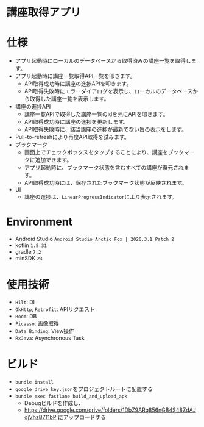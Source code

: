 # 講座取得アプリ

# 仕様
* アプリ起動時にローカルのデータベースから取得済みの講座一覧を取得します。
* アプリ起動時に講座一覧取得API一覧を叩きます。
  * API取得成功時に講座の進捗APIを叩きます。
  * API取得失敗時にエラーダイアログを表示し、ローカルのデータベースから取得した講座一覧を表示します。
* 講座の進捗API
  * 講座一覧APIで取得した講座一覧のidを元にAPIを叩きます。
  * API取得成功時に講座の進捗を更新します。
  * API取得失敗時に、該当講座の進捗が最新でない旨の表示をします。
* Pull-to-refreshにより再度API取得を試みます。
* ブックマーク
  * 画面上でチェックボックスをタップすることにより、講座をブックマークに追加できます。
  * アプリ起動時に、ブックマーク状態を含むすべての講座が復元されます。
  * API取得成功時には、保存されたブックマーク状態が反映されます。
* UI
  * 講座の進捗は、`LinearProgressIndicator`により表示されます。

# Environment

* Android Studio `Android Studio Arctic Fox | 2020.3.1 Patch 2`
* kotlin `1.5.31`
* gradle `7.2`
* minSDK `23`

# 使用技術

* `Hilt`: DI
* `OkHttp`, `Retrofit`: APIリクエスト
* `Room`: DB
* `Picasso`: 画像取得
* `Data Binding`: View操作
* `RxJava`: Asynchronous Task

# ビルド

* `bundle install`
* `google_drive_key.json`をプロジェクトルートに配置する
* `bundle exec fastlane build_and_upload_apk`
  * Debugビルドを作成し、
  * https://drive.google.com/drive/folders/1DbZ9ARq856nGB4S48ZdAJdjVhzB711bP にアップロードする
